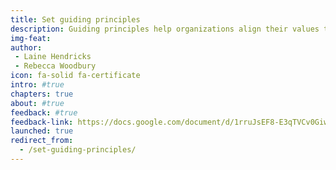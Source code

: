 ```yaml
---
title: Set guiding principles
description: Guiding principles help organizations align their values to their digital goals. They serve as an aspirational North Star to help teams make design and content decisions. Guiding principles enable collaboration and consistency so digital products achieve better outcomes and build trust.
img-feat: 
author:
 - Laine Hendricks
 - Rebecca Woodbury
icon: fa-solid fa-certificate
intro: #true
chapters: true
about: #true
feedback: #true
feedback-link: https://docs.google.com/document/d/1rruJsEF8-E3qTVCv0Giw2mK43HcNS4d7233rgGk9wjw/edit?usp=sharing
launched: true
redirect_from:
  - /set-guiding-principles/
---
```


